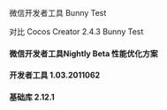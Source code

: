 
微信开发者工具 Bunny Test

对比 Cocos Creator 2.4.3 Bunny Test

#### 微信开发者工具Nightly Beta 性能优化方案
#### 开发者工具 1.03.2011062
#### 基础库 2.12.1

